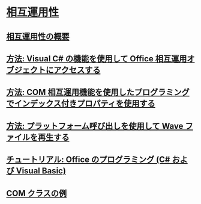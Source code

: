 # [相互運用性](index.md)
## [相互運用性の概要](interoperability-overview.md)
## [方法: Visual C# の機能を使用して Office 相互運用オブジェクトにアクセスする](how-to-access-office-onterop-objects.md)
## [方法: COM 相互運用機能を使用したプログラミングでインデックス付きプロパティを使用する](how-to-use-indexed-properties-in-com-interop-rogramming.md)
## [方法: プラットフォーム呼び出しを使用して Wave ファイルを再生する](how-to-use-platform-invoke-to-play-a-wave-file.md)
## [チュートリアル: Office のプログラミング (C# および Visual Basic)](walkthrough-office-programming.md)
## [COM クラスの例](example-com-class.md)
